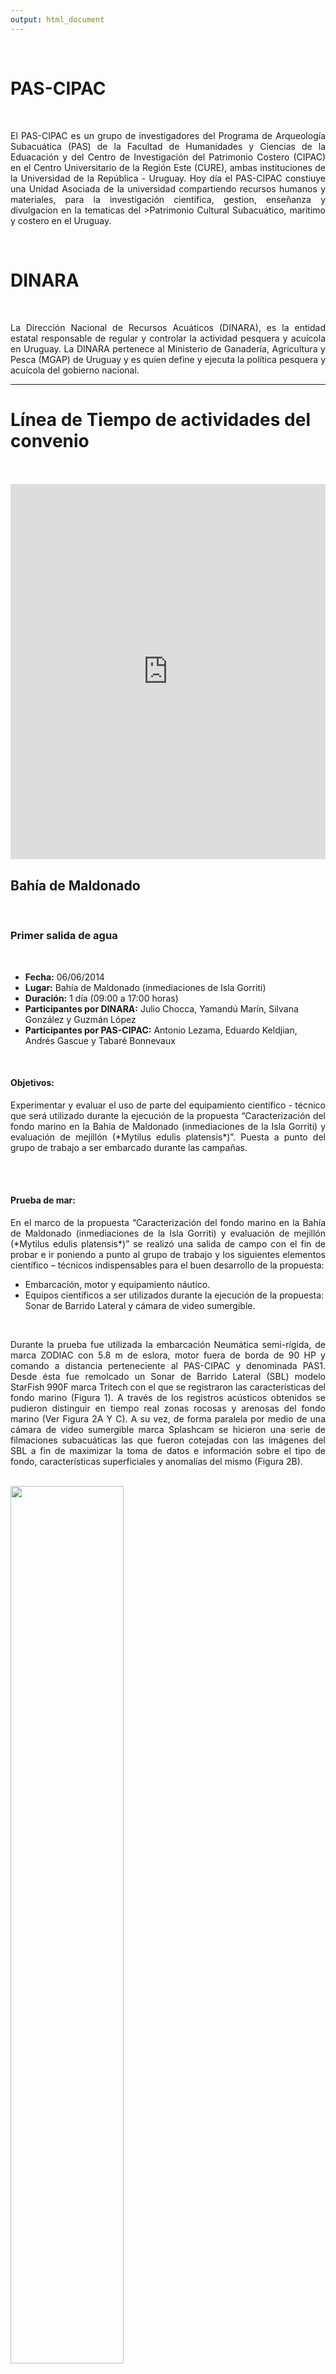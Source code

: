 ```yaml
---
output: html_document
---
```


<div style="clear: right;"><img src="https://raw.githubusercontent.com/guzmanlopez/PAS-DINARA/master/Iconos%20y%20figuras/LOGO_PAS_CIPAC_web.jpg" alt="" style="float: right; margin-right:20px"/></div> 
<br>

# PAS-CIPAC <a name="pascipac"></a>
<br>
<p style="text-align:justify">
El PAS-CIPAC es un grupo de investigadores del Programa de Arqueología Subacuática (PAS) de la Facultad de Humanidades y Ciencias de la Eduacación y del Centro de Investigación del Patrimonio Costero (CIPAC) en el Centro Universitario de la Región Este (CURE), ambas instituciones de la Universidad de la República - Uruguay. Hoy día el PAS-CIPAC constiuye una Unidad Asociada de la universidad compartiendo recursos humanos y materiales, para la investigación cientifica, gestion, enseñanza y divulgacion en la tematicas del >Patrimonio Cultural Subacuático, maritimo y costero en el Uruguay.
</p>

</a><div style="clear: right;"><img src="https://raw.githubusercontent.com/guzmanlopez/PAS-DINARA/master/Iconos%20y%20figuras/logo_DINARA.png" alt="" style="float: right; margin-right:20px"/></div>
<br>

# DINARA <a name="dinara"></a>
<br>
<p style="text-align:justify">
La Dirección Nacional de Recursos Acuáticos (DINARA), es la entidad estatal responsable de regular y controlar la actividad pesquera y acuícola en Uruguay. La DINARA pertenece al Ministerio de Ganadería, Agricultura y Pesca (MGAP) de Uruguay y es quien define y ejecuta la política pesquera y acuícola del gobierno nacional.
</p>

------------------------------------------------------------------------

# Línea de Tiempo de actividades del convenio <a name="ldt"></a>

<br>
<br>

<iframe src='http://cdn.knightlab.com/libs/timeline/latest/embed/index.html?source=0Ag-G6w8ddIaxdDV1M3hCaUV1X2hPVzVPbTVuV1VubWc&font=OpenSans&maptype=osm&lang=es&height=400' width='100%' height='600' frameborder='0'></iframe>

<br>

## Bahía de Maldonado <a name="bdm"></a>

<br>

### Primer salida de agua <a name="bdm1"></a>

<br>

+ **Fecha:** 06/06/2014
+ **Lugar:** Bahía de Maldonado (inmediaciones de Isla Gorriti)
+ **Duración:** 1 día (09:00 a 17:00 horas)
+ **Participantes por DINARA:** Julio Chocca, Yamandú Marín, Silvana González y Guzmán López
+ **Participantes por PAS-CIPAC:** Antonio Lezama, Eduardo Keldjian, Andrés Gascue y Tabaré Bonnevaux

<br>

#### Objetivos: 
<p style="text-align:justify">
Experimentar y evaluar el uso de parte del equipamiento científico - técnico que será utilizado durante la ejecución de la propuesta “Caracterización del fondo marino en la Bahía de Maldonado (inmediaciones de la Isla Gorriti) y evaluación de mejillón (*Mytilus edulis platensis*)”. Puesta a punto del grupo de trabajo a ser embarcado durante las campañas.
</p>
<br>
<br>

#### Prueba de mar: 
<p style="text-align:justify">
En el marco de la propuesta “Caracterización del fondo marino en la Bahía de Maldonado (inmediaciones de la Isla Gorriti) y evaluación de mejillón (*Mytilus edulis platensis*)” se realizó una salida de campo con el fin de probar e ir poniendo a punto al grupo de trabajo y los siguientes elementos científico – técnicos indispensables para el buen desarrollo de la propuesta:

* Embarcación, motor y equipamiento náutico.
* Equipos científicos a ser utilizados durante la ejecución de la propuesta: Sonar de Barrido Lateral y cámara de video sumergible.
</p>

<br>
<p style="text-align:justify">
Durante la prueba fue utilizada la embarcación Neumática semi-rígida, de marca ZODIAC con 5.8 m de eslora, motor fuera de borda de 90 HP y comando a distancia perteneciente al PAS-CIPAC y denominada PAS1. Desde ésta fue remolcado un Sonar de Barrido Lateral (SBL) modelo StarFish 990F marca Tritech con el que se registraron las
características del fondo marino (Figura 1). A través de los registros acústicos obtenidos se pudieron distinguir en tiempo real zonas rocosas y arenosas del fondo marino (Ver Figura 2A Y C). A su vez, de forma paralela por medio de una cámara de video sumergible marca Splashcam se hicieron una serie de filmaciones subacuáticas las que fueron cotejadas con las imágenes del SBL a fin de maximizar la toma de datos e información sobre el tipo de fondo, características superficiales y anomalías del mismo (Figura 2B).
</p>

<br>
<div style="float: center;"><img src="https://raw.githubusercontent.com/guzmanlopez/PAS-DINARA/master/Iconos%20y%20figuras/Primer-salida-06-jun-2014.png" alt="" style="width: 60%; height: 60%; float: center; margin-right:0px"/></div> 
<br>

**Figura 1 –** Recorrido realizado con el Sonar de Barrido Lateral (SBL).

<br>
<div style="float: center;"><img src="https://raw.githubusercontent.com/guzmanlopez/PAS-DINARA/master/Iconos%20y%20figuras/Sonar-arena-roca-y-foto-arena-video.png" alt="" style="float: center; margin-right:0px"/></div> 
<br>

**Figura 2 –** Imagen de Sonar de Barrido Lateral (SBL) de un fondo marino arenoso con marcas de ripples y fotograma de filmación subacuática del mismo tipo de fondo (B). En C se muestra una imagen de SBL de un fondo marino rocoso.
<br>
<br>

#### Conclusiones:

<p style="text-align:justify">
La embarcación se mostro apta, versátil y con la seguridad necesaria para recibir al personal y equipamiento a ser utilizado para llevar adelante el trabajo. Los equipos científicos probados durante la salida funcionaron de forma correcta durante la toma de datos generada en la salida, sin embargo se detectaron una serie de dificultades a ser corregidas en próximas salidas. Estas se presentaron en la obtención de imágenes de alta calidad de forma continua con el SBL debido a la inestabilidad del equipo en las condiciones de corriente y viento presentes en la zona. Con el fin de mejorar el desempeño del mismo durante las próximas salidas se está trabajando en la adaptación de una estructura para su utilización como soporte del SBL. Con esta nueva estructura se pretende realizar una nueva salida de forma de evaluar su eficacia así como evaluar la existencia o no de interferencias entre el SBL y la ecosonda portátil BioSonics DT-X.
</p>

<br>
<br>
<br>
<div style="float: center;"><img src="https://raw.githubusercontent.com/guzmanlopez/PAS-DINARA/master/Iconos%20y%20figuras/fotos-salida-01.png" alt="" style="float: center; margin-right:0px"/></div> 
<br>
------------------------------------------------------------------------

